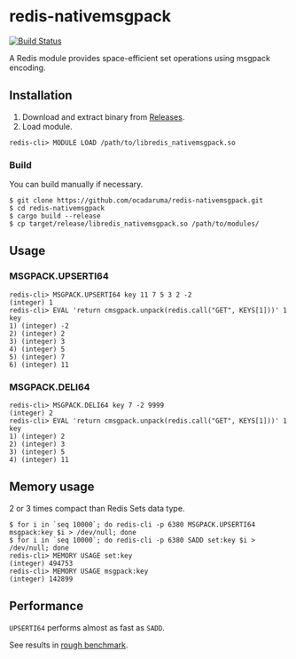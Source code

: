 # redis-nativemsgpack

[![Build Status](https://travis-ci.org/ocadaruma/redis-nativemsgpack.svg?branch=master)](https://travis-ci.org/ocadaruma/redis-nativemsgpack)

A Redis module provides space-efficient set operations using msgpack encoding.

## Installation

1. Download and extract binary from [Releases](https://github.com/ocadaruma/redis-nativemsgpack/releases).
2. Load module.

```
redis-cli> MODULE LOAD /path/to/libredis_nativemsgpack.so
```

### Build

You can build manually if necessary.

```
$ git clone https://github.com/ocadaruma/redis-nativemsgpack.git
$ cd redis-nativemsgpack
$ cargo build --release
$ cp target/release/libredis_nativemsgpack.so /path/to/modules/
```

## Usage

### MSGPACK.UPSERTI64

```
redis-cli> MSGPACK.UPSERTI64 key 11 7 5 3 2 -2
(integer) 1
redis-cli> EVAL 'return cmsgpack.unpack(redis.call("GET", KEYS[1]))' 1 key
1) (integer) -2
2) (integer) 2
3) (integer) 3
4) (integer) 5
5) (integer) 7
6) (integer) 11
```

### MSGPACK.DELI64

```
redis-cli> MSGPACK.DELI64 key 7 -2 9999
(integer) 2
redis-cli> EVAL 'return cmsgpack.unpack(redis.call("GET", KEYS[1]))' 1 key
1) (integer) 2
2) (integer) 3
3) (integer) 5
4) (integer) 11
```

## Memory usage

2 or 3 times compact than Redis Sets data type.

```
$ for i in `seq 10000`; do redis-cli -p 6380 MSGPACK.UPSERTI64 msgpack:key $i > /dev/null; done
$ for i in `seq 10000`; do redis-cli -p 6380 SADD set:key $i > /dev/null; done
redis-cli> MEMORY USAGE set:key
(integer) 494753
redis-cli> MEMORY USAGE msgpack:key
(integer) 142899
```

## Performance

`UPSERTI64` performs almost as fast as `SADD`.

See results in [rough benchmark](benchmark/README.md).
